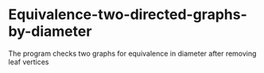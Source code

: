 # Equivalence-two-directed-graphs-by-diameter
The program checks two graphs for equivalence in diameter after removing leaf vertices
